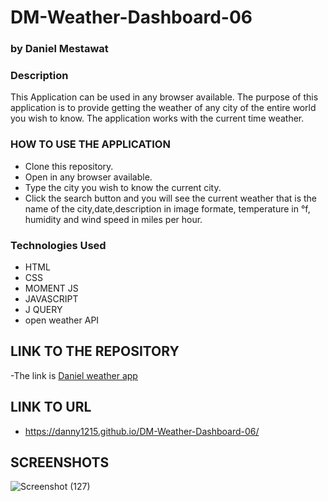 # DM-Weather-Dashboard-06
### by Daniel Mestawat
### Description
This Application can be used in any browser available. The purpose of this application is to provide getting the weather of any city of the entire world you wish to know.
The application works with the current time weather.  


### HOW TO USE THE APPLICATION

- Clone this repository.
- Open in any browser available.
- Type the city you wish to know the current city.
- Click the search button and you will see the current weather that is the name of the city,date,description in image formate, temperature in °f, humidity and wind speed in miles per hour.

### Technologies Used

- HTML
- CSS
- MOMENT JS
- JAVASCRIPT
- J QUERY
- open weather API 

## LINK TO THE REPOSITORY
-The link is [Daniel weather app](https://github.com/danny1215/DM-Weather-Dashboard-06)

## LINK TO URL 
- https://danny1215.github.io/DM-Weather-Dashboard-06/

## SCREENSHOTS

![Screenshot (127)](https://user-images.githubusercontent.com/59859358/147587567-cb8e081a-ab95-4b24-aac6-aa3649e53782.png)



